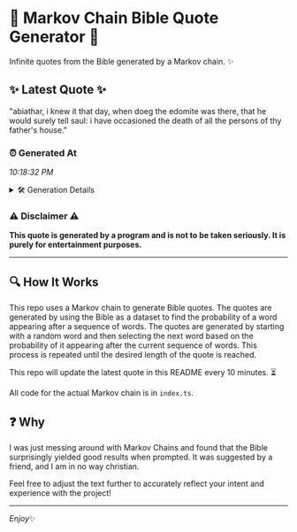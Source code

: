 # 📖 Markov Chain Bible Quote Generator 📖

Infinite quotes from the Bible generated by a Markov chain. ✨

## ✨ Latest Quote ✨
"abiathar, i knew it that day, when doeg the edomite was there, that he would surely tell saul: i have occasioned the death of all the persons of thy father's house."

### ⏰ Generated At
*10:18:32 PM*

<details>
    <summary>🛠️ Generation Details</summary>
    <p>
        <strong>🌱 Seed:</strong> abiathar,<br>
        <strong>🔄 Iterations:</strong> 30<br>
        <strong>📜 Context History:</strong><br>[ abiathar, ]: i<br>[ abiathar,, i ]: knew<br>[ abiathar,, i, knew ]: it<br>[ abiathar,, i, knew, it ]: that<br>[ abiathar,, i, knew, it, that ]: day,<br>[ abiathar,, i, knew, it, that, day, ]: when<br>[ i, knew, it, that, day,, when ]: doeg<br>[ knew, it, that, day,, when, doeg ]: the<br>[ it, that, day,, when, doeg, the ]: edomite<br>[ that, day,, when, doeg, the, edomite ]: was<br>[ day,, when, doeg, the, edomite, was ]: there,<br>[ when, doeg, the, edomite, was, there, ]: that<br>[ doeg, the, edomite, was, there,, that ]: he<br>[ the, edomite, was, there,, that, he ]: would<br>[ edomite, was, there,, that, he, would ]: surely<br>[ was, there,, that, he, would, surely ]: tell<br>[ there,, that, he, would, surely, tell ]: saul:<br>[ that, he, would, surely, tell, saul: ]: i<br>[ he, would, surely, tell, saul:, i ]: have<br>[ would, surely, tell, saul:, i, have ]: occasioned<br>[ surely, tell, saul:, i, have, occasioned ]: the<br>[ tell, saul:, i, have, occasioned, the ]: death<br>[ saul:, i, have, occasioned, the, death ]: of<br>[ i, have, occasioned, the, death, of ]: all<br>[ have, occasioned, the, death, of, all ]: the<br>[ occasioned, the, death, of, all, the ]: persons<br>[ the, death, of, all, the, persons ]: of<br>[ death, of, all, the, persons, of ]: thy<br>[ of, all, the, persons, of, thy ]: father's<br>[ all, the, persons, of, thy, father's ]: house.<br>
    </p>
</details>

### ⚠️ Disclaimer ⚠️
**This quote is generated by a program and is not to be taken seriously. It is purely for entertainment purposes.**

---

## 🔍 How It Works

This repo uses a Markov chain to generate Bible quotes. The quotes are generated by using the Bible as a dataset to find the probability of a word appearing after a sequence of words. The quotes are generated by starting with a random word and then selecting the next word based on the probability of it appearing after the current sequence of words. This process is repeated until the desired length of the quote is reached.

This repo will update the latest quote in this README every 10 minutes. ⏳

All code for the actual Markov chain is in `index.ts`.

## ❓ Why

I was just messing around with Markov Chains and found that the Bible surprisingly yielded good results when prompted. 
It was suggested by a friend, and I am in no way christian.

Feel free to adjust the text further to accurately reflect your intent and experience with the project!

---

*Enjoy*✨
